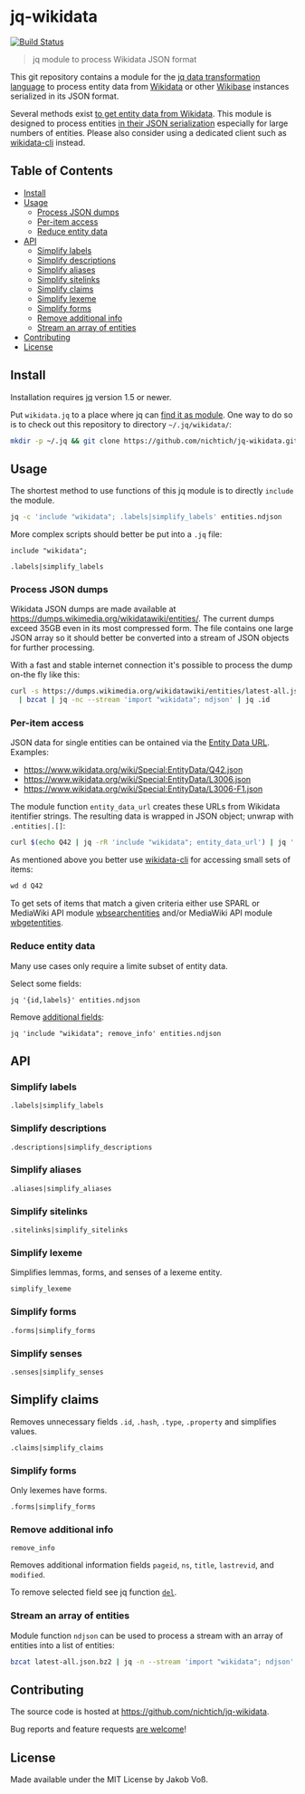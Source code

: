 # jq-wikidata

[![Build Status](https://travis-ci.org/nichtich/jq-wikidata.svg?branch=master)](https://travis-ci.org/nichtich/jq-wikidata)

> jq module to process Wikidata JSON format

This git repository contains a module for the [jq data transformation language](https://stedolan.github.io/jq/) to process entity data from [Wikidata](https://www.wikidata.org) or other [Wikibase](http://wikiba.se/) instances serialized in its JSON format.

Several methods exist [to get entity data from Wikidata](https://www.wikidata.org/wiki/Wikidata:Data_access).
This module is designed to process entities [in their JSON serialization](https://www.mediawiki.org/wiki/Wikibase/DataModel/JSON)
especially for large numbers of entities.  Please also consider using a dedicated client such as
[wikidata-cli] instead.

[wikidata-cli]: https://www.npmjs.com/package/wikidata-cli

## Table of Contents

* [Install](#install)
* [Usage](#usage)
  * [Process JSON dumps](#process-json-dumps)
  * [Per-item access](#per-item-access)
  * [Reduce entity data](#reduce-entity-data)
* [API](#api)
  * [Simplify labels](#simplify-labels)
  * [Simplify descriptions](#simplify-descriptions)
  * [Simplify aliases](#simplify-aliases)
  * [Simplify sitelinks ](#simplify-sitelinks)
  * [Simplify claims](#simplify-claims)
  * [Simplify lexeme](#simplify-lexeme)
  * [Simplify forms](#simplify-forms)
  * [Remove additional info](#remove-info)
  * [Stream an array of entities](#stream-an-array-of-entities)
* [Contributing](#contributing)
* [License](#license)

## Install

Installation requires [jq](https://stedolan.github.io/jq/) version 1.5 or newer.

Put `wikidata.jq` to a place where jq can [find it as module](https://stedolan.github.io/jq/manual/#Modules).
One way to do so is to check out this repository to directory `~/.jq/wikidata/`:

~~~sh
mkdir -p ~/.jq && git clone https://github.com/nichtich/jq-wikidata.git ~/.jq/wikidata
~~~

## Usage

The shortest method to use functions of this jq module is to directly `include` the module.

~~~sh
jq -c 'include "wikidata"; .labels|simplify_labels' entities.ndjson
~~~

More complex scripts should better be put into a `.jq` file:

~~~jq
include "wikidata";

.labels|simplify_labels
~~~

### Process JSON dumps

Wikidata JSON dumps are made available at <https://dumps.wikimedia.org/wikidatawiki/entities/>.
The current dumps exceed 35GB even in its most compressed form. The file contains one large JSON
array so it should better be converted into a stream of JSON objects for further processing.

With a fast and stable internet connection it's possible to process the dump on-the fly like this:

~~~sh
curl -s https://dumps.wikimedia.org/wikidatawiki/entities/latest-all.json.bz2 \
  | bzcat | jq -nc --stream 'import "wikidata"; ndjson' | jq .id
~~~

### Per-item access

JSON data for single entities can be ontained via the
[Entity Data URL](https://www.wikidata.org/wiki/Special:EntityData). Examples:

* <https://www.wikidata.org/wiki/Special:EntityData/Q42.json>
* <https://www.wikidata.org/wiki/Special:EntityData/L3006.json>
* <https://www.wikidata.org/wiki/Special:EntityData/L3006-F1.json>

The module function `entity_data_url` creates these URLs from Wikidata
itentifier strings. The resulting data is wrapped in JSON object; unwrap with
`.entities|.[]`:

~~~bash
curl $(echo Q42 | jq -rR 'include "wikidata"; entity_data_url') | jq '.entities|.[]'
~~~

As mentioned above you better use [wikidata-cli] for accessing small sets of items:

~~~bash
wd d Q42
~~~

To get sets of items that match a given criteria either use SPARL or MediaWiki API module
[wbsearchentities] and/or MediaWiki API module [wbgetentities].

[wbsearchentities]: https://www.wikidata.org/w/api.php?action=help&modules=wbsearchentities
[wbgetentities]: https://www.wikidata.org/w/api.php?action=help&modules=wbgetentities

### Reduce entity data

Many use cases only require a limite subset of entity data.

Select some fields:

~~~jq
jq '{id,labels}' entities.ndjson
~~~

Remove [additional fields](#remove-info):

~~~jq
jq 'include "wikidata"; remove_info' entities.ndjson
~~~

## API

### Simplify labels

~~~jq
.labels|simplify_labels
~~~

### Simplify descriptions

~~~jq
.descriptions|simplify_descriptions
~~~

### Simplify aliases

~~~jq
.aliases|simplify_aliases
~~~

### Simplify sitelinks

~~~jq
.sitelinks|simplify_sitelinks
~~~

### Simplify lexeme

Simplifies lemmas, forms, and senses of a lexeme entity.

~~~.jq
simplify_lexeme
~~~

### Simplify forms

~~~.jq
.forms|simplify_forms
~~~

### Simplify senses

~~~.jq
.senses|simplify_senses
~~~

## Simplify claims

Removes unnecessary fields `.id`, `.hash`, `.type`, `.property` and simplifies
values.

~~~jq
.claims|simplify_claims
~~~

### Simplify forms

Only lexemes have forms.

~~~
.forms|simplify_forms
~~~

### Remove additional info

~~~jq
remove_info
~~~

Removes additional information fields `pageid`, `ns`, `title`, `lastrevid`, and `modified`.

To remove selected field see jq function [`del`](https://stedolan.github.io/jq/manual/#del(path_expression)).


### Stream an array of entities

Module function `ndjson` can be used to process a stream with an array of
entities into a list of entities:

~~~sh
bzcat latest-all.json.bz2 | jq -n --stream 'import "wikidata"; ndjson'
~~~

## Contributing

The source code is hosted at <https://github.com/nichtich/jq-wikidata>.

Bug reports and feature requests [are welcome](https://github.com/nichtich/jq-wikidata/issues/new)!

## License

Made available under the MIT License by Jakob Voß.

